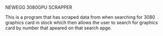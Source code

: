 NEWEGG 3080GPU SCRAPPER

This is a program that has scraped data from when searching
for 3080 graphics card in stock which then allows the user to
search for graphics card by number that apeared on that search apge.

